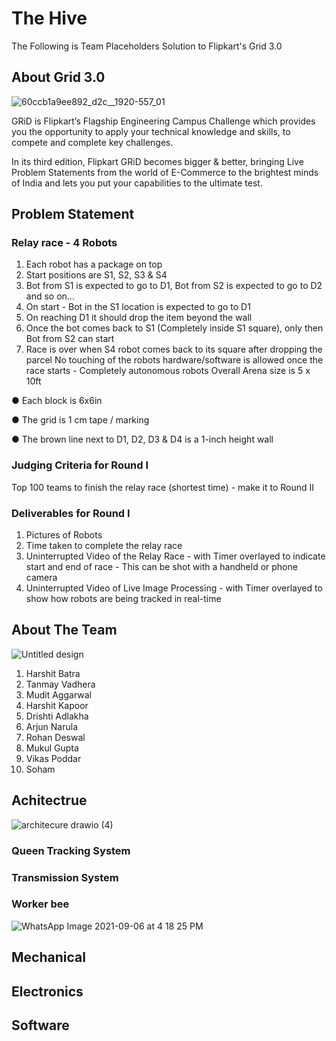 # The Hive 
The Following is Team Placeholders Solution to Flipkart's Grid 3.0

## About Grid 3.0
![60ccb1a9ee892_d2c__1920-557_01](https://user-images.githubusercontent.com/71646613/132248707-44581bff-25d0-4527-8e1e-d93d26eb45cb.jpg)

GRiD is Flipkart’s Flagship Engineering Campus Challenge which provides you the opportunity to apply your technical knowledge and skills, to compete and complete key challenges.

In its third edition, Flipkart GRiD becomes bigger & better, bringing Live Problem Statements from the world of E-Commerce to the brightest minds of India and lets you put your capabilities to the ultimate test.
## Problem  Statement

### Relay race - 4 Robots

1. Each robot has a package on top
2. Start positions are S1, S2, S3 & S4
3. Bot from S1 is expected to go to D1, Bot from S2 is expected to go to D2 and so on...
4. On start - Bot in the S1 location is expected to go to D1
5. On reaching D1 it should drop the item beyond the wall
6. Once the bot comes back to S1 (Completely inside S1 square), only then Bot from S2 can start
7. Race is over when S4 robot comes back to its square after dropping the parcel
No touching of the robots hardware/software is allowed once the race starts - Completely autonomous robots
Overall Arena size is 5 x 10ft

● Each block is 6x6in

● The grid is 1 cm tape / marking

● The brown line next to D1, D2, D3 & D4 is a 1-inch height wall

### Judging Criteria for Round I

Top 100 teams to finish the relay race (shortest time) - make it to Round II

### Deliverables for Round I
1. Pictures of Robots
2. Time taken to complete the relay race
3. Uninterrupted Video of the Relay Race - with Timer overlayed to indicate start and end of race - This
can be shot with a handheld or phone camera
4. Uninterrupted Video of Live Image Processing - with Timer overlayed to show how robots are being
tracked in real-time

## About The Team 
![Untitled design](https://user-images.githubusercontent.com/71646613/132249350-38f5f4f0-2d01-4246-bfad-973f2d42afb8.png)

1. Harshit Batra 
2. Tanmay Vadhera
3. Mudit Aggarwal
4. Harshit Kapoor 
5. Drishti Adlakha 
6. Arjun Narula 
7. Rohan Deswal 
8. Mukul Gupta 
9. Vikas Poddar 
10. Soham

## Achitectrue
![architecure drawio (4)](https://user-images.githubusercontent.com/71646613/132809811-aee1635b-4d04-47fa-be5f-8f656493af32.png)

### Queen Tracking System 
### Transmission System
### Worker bee 
![WhatsApp Image 2021-09-06 at 4 18 25 PM](https://user-images.githubusercontent.com/71646613/132313659-b21e1d5a-814b-4970-8ea3-4ba18a52b707.jpeg)


## Mechanical

## Electronics 

## Software 
